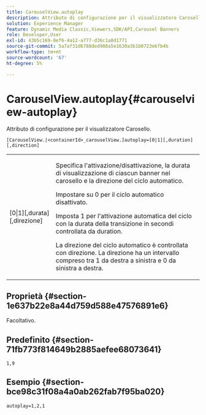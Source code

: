 ```yaml
---
title: CarouselView.autoplay
description: Attributo di configurazione per il visualizzatore Carosello.
solution: Experience Manager
feature: Dynamic Media Classic,Viewers,SDK/API,Carousel Banners
role: Developer,User
exl-id: 43b5c169-0ef6-4a12-a777-d36c1a8d1771
source-git-commit: 5a7af31d6788ded908a5e1630a3b1b0723e6fb4b
workflow-type: tm+mt
source-wordcount: '67'
ht-degree: 5%

---
```


# CarouselView.autoplay{#carouselview-autoplay}

Attributo di configurazione per il visualizzatore Carosello.

`[CarouselView.|<containerId>_carouselView.]autoplay=[0|1][,duration][,direction]`

<table id="table_441553CD34C94A58A9D7CBF772DEDDB6"> 
 <tbody> 
  <tr> 
   <td colname="col1"> <p> <span class="codeph">[0|1][,durata][,direzione]</span> </p> </td> 
   <td colname="col2"> <p> Specifica l'attivazione/disattivazione, la durata di visualizzazione di ciascun banner nel carosello e la direzione del ciclo automatico. </p> <p>Impostare su <span class="codeph"> 0</span> per il ciclo automatico disattivato. </p> <p>Imposta <span class="codeph"> 1</span> per l'attivazione automatica del ciclo con la durata della transizione in secondi controllata da <span class="codeph"> duration</span>. </p> <p>La direzione del ciclo automatico è controllata con <span class="codeph"> direzione</span>. La <span class="codeph"> direzione</span> ha un intervallo compreso tra <span class="codeph"> 1</span> da destra a sinistra e <span class="codeph"> 0</span> da sinistra a destra. </p> </td> 
  </tr> 
 </tbody> 
</table>

## Proprietà {#section-1e637b22e8a44d759d588e47576891e6}

Facoltativo.

## Predefinito {#section-71fb773f814649b2885aefee68073641}

`1,9`

## Esempio {#section-bce98c31f08a4a0ab262fab7f95ba020}

```
autoplay=1,2,1
```
